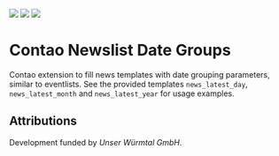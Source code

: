 [![](https://img.shields.io/maintenance/yes/2020.svg)](https://github.com/inspiredminds/contao-newslist-date-groups)
[![](https://img.shields.io/packagist/v/inspiredminds/contao-newslist-date-groups.svg)](https://packagist.org/packages/inspiredminds/contao-newslist-date-groups)
[![](https://img.shields.io/packagist/dt/inspiredminds/contao-newslist-date-groups.svg)](https://packagist.org/packages/inspiredminds/contao-newslist-date-groups)

Contao Newslist Date Groups
=====================

Contao extension to fill news templates with date grouping parameters, similar 
to eventlists. See the provided templates `news_latest_day`, `news_latest_month` 
and `news_latest_year` for usage examples.


## Attributions

Development funded by _Unser Würmtal GmbH_.
